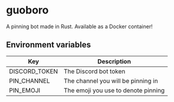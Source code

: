 # guoboro

A pinning bot made in Rust. Available as a Docker container!

## Environment variables
| Key | Description|
|-----|------------|
|DISCORD_TOKEN|The Discord bot token|
|PIN_CHANNEL|The channel you will be pinning in|
|PIN_EMOJI|The emoji you use to denote pinning|
